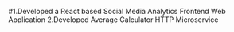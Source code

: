 #1.Developed a React based Social Media Analytics Frontend Web Application
2.Developed Average Calculator HTTP Microservice

